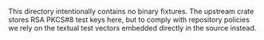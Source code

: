 This directory intentionally contains no binary fixtures.
The upstream crate stores RSA PKCS#8 test keys here, but to comply with
repository policies we rely on the textual test vectors embedded directly in
the source instead.
